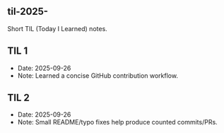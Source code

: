 ## til-2025-<n>
Short TIL (Today I Learned) notes.

## TIL 1
- Date: 2025-09-26
- Note: Learned a concise GitHub contribution workflow.

## TIL 2
- Date: 2025-09-26
- Note: Small README/typo fixes help produce counted commits/PRs.
